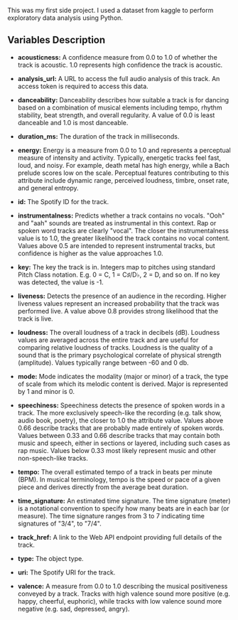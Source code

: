 This was my first side project. I used a dataset from kaggle to perform exploratory data analysis using Python.

<h2> Variables Description </h2>

- **acousticness:** A confidence measure from 0.0 to 1.0 of whether the track is acoustic. 1.0 represents high confidence the track is acoustic.

- **analysis_url:** A URL to access the full audio analysis of this track. An access token is required to access this data.

- **danceability:** Danceability describes how suitable a track is for dancing based on a combination of musical elements including tempo, rhythm stability, beat strength, and overall regularity. A value of 0.0 is least danceable and 1.0 is most danceable.

- **duration_ms:** The duration of the track in milliseconds.

- **energy:** Energy is a measure from 0.0 to 1.0 and represents a perceptual measure of intensity and activity. Typically, energetic tracks feel fast, loud, and noisy. For example, death metal has high energy, while a Bach prelude scores low on the scale. Perceptual features contributing to this attribute include dynamic range, perceived loudness, timbre, onset rate, and general entropy.

- **id:** The Spotify ID for the track.

- **instrumentalness:** Predicts whether a track contains no vocals. "Ooh" and "aah" sounds are treated as instrumental in this context. Rap or spoken word tracks are clearly "vocal". The closer the instrumentalness value is to 1.0, the greater likelihood the track contains no vocal content. Values above 0.5 are intended to represent instrumental tracks, but confidence is higher as the value approaches 1.0.

- **key:** The key the track is in. Integers map to pitches using standard Pitch Class notation. E.g. 0 = C, 1 = C♯/D♭, 2 = D, and so on. If no key was detected, the value is -1.

- **liveness:** Detects the presence of an audience in the recording. Higher liveness values represent an increased probability that the track was performed live. A value above 0.8 provides strong likelihood that the track is live.

- **loudness:** The overall loudness of a track in decibels (dB). Loudness values are averaged across the entire track and are useful for comparing relative loudness of tracks. Loudness is the quality of a sound that is the primary psychological correlate of physical strength (amplitude). Values typically range between -60 and 0 db.

- **mode:** Mode indicates the modality (major or minor) of a track, the type of scale from which its melodic content is derived. Major is represented by 1 and minor is 0.

- **speechiness:** Speechiness detects the presence of spoken words in a track. The more exclusively speech-like the recording (e.g. talk show, audio book, poetry), the closer to 1.0 the attribute value. Values above 0.66 describe tracks that are probably made entirely of spoken words. Values between 0.33 and 0.66 describe tracks that may contain both music and speech, either in sections or layered, including such cases as rap music. Values below 0.33 most likely represent music and other non-speech-like tracks.

- **tempo:** The overall estimated tempo of a track in beats per minute (BPM). In musical terminology, tempo is the speed or pace of a given piece and derives directly from the average beat duration.

- **time_signature:** An estimated time signature. The time signature (meter) is a notational convention to specify how many beats are in each bar (or measure). The time signature ranges from 3 to 7 indicating time signatures of "3/4", to "7/4".

- **track_href:** A link to the Web API endpoint providing full details of the track.

- **type:** The object type.

- **uri:** The Spotify URI for the track.

- **valence:** A measure from 0.0 to 1.0 describing the musical positiveness conveyed by a track. Tracks with high valence sound more positive (e.g. happy, cheerful, euphoric), while tracks with low valence sound more negative (e.g. sad, depressed, angry).
